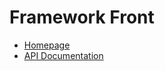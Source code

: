 # Framework Front

- [Homepage](https://the-framework.gitlab.io/libraries/front.html)
- [API Documentation](https://the-framework.gitlab.io/libraries/front/docs/)
